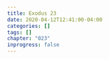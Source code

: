 ```yaml
---
title: Exodus 23
date: 2020-04-12T12:41:00-04:00
categories: []
tags: []
chapter: "023"
inprogress: false
---
```


